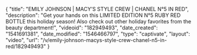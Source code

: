{
    "title": "EMILY JOHNSON | MACY’S STYLE CREW | CHANEL N°5 IN RED",
    "description": "Get your hands on this LIMITED EDITION N°5 RUBY RED BOTTLE this holiday season! Also check out other holiday favorites from the beauty department!",
    "videoid": "182949493",
    "date_created": "1541691381",
    "date_modified": "1546466797",
    "type": "captivate",
    "layout": "video",
    "url": "\/v\/emily-johnson-macys-style-crew-chanel-n5-in-red\/182949493"
}